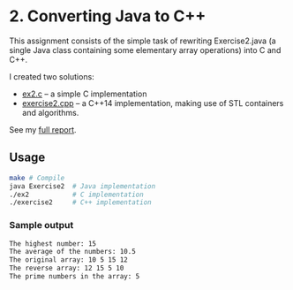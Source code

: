 # 2. Converting Java to C++

This assignment consists of the simple task of rewriting Exercise2.java (a single Java class containing some elementary array operations) into C and C++.

I created two solutions:

* [ex2.c](ex2.c) – a simple C implementation
* [exercise2.cpp](exercise2.cpp) – a C++14 implementation, making use of STL containers and algorithms.

See my [full report](docs/assignment-2-response.md).

## Usage

```sh
make # Compile
java Exercise2  # Java implementation
./ex2           # C implementation
./exercise2     # C++ implementation
```

### Sample output

```txt
The highest number: 15
The average of the numbers: 10.5
The original array: 10 5 15 12 
The reverse array: 12 15 5 10 
The prime numbers in the array: 5
```